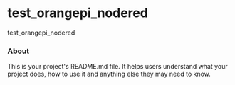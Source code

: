 test_orangepi_nodered
=====================

test_orangepi_nodered

### About

This is your project's README.md file. It helps users understand what your
project does, how to use it and anything else they may need to know.